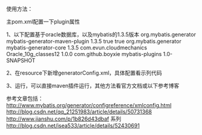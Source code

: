 使用方法：

主pom.xml配置一下plugin属性

1、以下配置基于oracle数据库，以及mybatis的1.3.5版本
<plugin>
    <groupId>org.mybatis.generator</groupId>
    <artifactId>mybatis-generator-maven-plugin</artifactId>
    <version>1.3.5</version>
    <configuration>
        <verbose>true</verbose>
        <overwrite>true</overwrite>
    </configuration>
    <dependencies>
        <dependency>
            <groupId>org.mybatis.generator</groupId>
            <artifactId>mybatis-generator-core</artifactId>
            <version>1.3.5</version>
        </dependency>
        <!--引入数据库驱动，可以在generatorConfig中省去配置项 -->
        <dependency>
            <groupId>com.evun.cloudmechanics</groupId>
            <artifactId>Oracle_10g_classes12</artifactId>
            <version>1.0.0</version>
        </dependency>
        <!--把自己的插件引入到MBG Maven Plugin的依赖中 -->
        <dependency>
            <groupId>com.github.boyxie</groupId>
            <artifactId>mybatis-plugins</artifactId>
            <version>1.0-SNAPSHOT</version>
        </dependency>
    </dependencies>
</plugin>

2、在resource下新增generatorConfig.xml，具体配置看示列代码

3、运行，可以直接maven插件运行，其他方法看官方文档或以下参考博客

参考文章包括：
http://www.mybatis.org/generator/configreference/xmlconfig.html
http://blog.csdn.net/qq_21251983/article/details/50731368
http://www.jianshu.com/p/1b826d43dbaf 系列
http://blog.csdn.net/isea533/article/details/52430691
